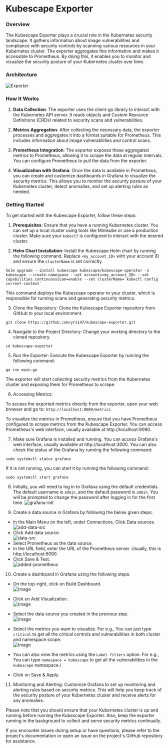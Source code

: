 # Kubescape Exporter

### Overview

The Kubescape Exporter plays a crucial role in the Kubernetes security landscape. It gathers information about image vulnerabilities and compliance with security controls by scanning various resources in your Kubernetes cluster. The exporter aggregates this information and makes it accessible to Prometheus. By doing this, it enables you to monitor and visualize the security posture of your Kubernetes cluster over time.

### Architecture
![Exporter](https://github.com/yrs147/kubescape-exporter/assets/98258627/c77076cf-a29c-481e-96d6-b50353a44498)


### How It Works

1. **Data Collection**: The exporter uses the client-go library to interact with the Kubernetes API server. It reads objects and Custom Resource Definitions (CRDs) related to security scans and vulnerabilities.

2. **Metrics Aggregation**: After collecting the necessary data, the exporter processes and aggregates it into a format suitable for Prometheus. This includes information about image vulnerabilities and  control scans.

3. **Prometheus Integration**: The exporter exposes these aggregated metrics to Prometheus, allowing it to scrape the data at regular intervals. You can configure Prometheus to pull the data from the exporter.

4. **Visualization with Grafana**: Once the data is available in Prometheus, you can create and customize dashboards in Grafana to visualize the security metrics. This allows you to monitor the security posture of your Kubernetes cluster, detect anomalies, and set up alerting rules as needed.

### Getting Started

To get started with the Kubescape Exporter, follow these steps:

1. **Prerequisites**: Ensure that you have a running Kubernetes cluster. You can set up a local cluster using tools like Minikube or use a production cluster. Make sure your `kubectl` is configured to interact with the desired cluster.

2. **Helm Chart Installation**: Install the Kubescape Helm chart by running the following command. Replace `<my_account_ID>` with your account ID and ensure the `clusterName` is set correctly.
```
helm upgrade --install kubescape kubescape/kubescape-operator -n kubescape --create-namespace --set account=<my_account_ID> --set capabilities.continuousScan=enable --set clusterName=`kubectl config current-context`
```
This command deploys the Kubescape operator to your cluster, which is responsible for running scans and generating security metrics.

3. Clone the Repository: Clone the Kubescape Exporter repository from GitHub to your local environment.
```
git clone https://github.com/yrs147/kubescape-exporter.git
```
4. Navigate to the Project Directory: Change your working directory to the cloned repository.
```
cd kubescape-exporter
```  

5. Run the Exporter: Execute the Kubescape Exporter by running the following command:
```
go run main.go
```
The exporter will start collecting security metrics from the Kubernetes cluster and exposing them for Prometheus to scrape.

6. Accessing Metrics:

To access the exported metrics directly from the exporter, open your web browser and go to: `http://localhost:8080/metrics`

To visualize the metrics in Prometheus, ensure that you have Prometheus configured to scrape metrics from the Kubescape Exporter. You can access Prometheus's web interface, usually available at http://localhost:9090.

7. Make sure Grafana is installed and running. You can access Grafana's web interface, usually available at http://localhost:3000. You can also check the status of the Grafana by running the following command:
```
sudo systemctl status grafana
```
If it is not running, you can start it by running the following command:
```
sudo systemctl start grafana
```
8. Initially, you will need to log in to Grafana using the default credentials. The default username is `admin`, and the default password is `admin`. You will be prompted to change the password after logging in for the first time.
![grafana-init](https://github.com/yrs147/kubescape-exporter/assets/75741089/9d3e096d-b343-46e3-bfb9-41fdc4077447)

9. Create a data source in Grafana by following the below given steps:
- In the Main Menu on the left, under Connections, Click Data sources.\
  ![add-data-src](https://github.com/yrs147/kubescape-exporter/assets/75741089/f1e62a13-ee68-4b0c-bd1e-8fe7c8bbcc79)
- Click Add data source.\
  ![data-src](https://github.com/yrs147/kubescape-exporter/assets/75741089/af5de2e2-e22a-4955-be8d-5b8830541b85)
- Select Prometheus as the data source.
- In the URL field, enter the URL of the Prometheus server. Usually, this is http://localhost:9090.
- Click Save & Test.\
![added-prometheus](https://github.com/yrs147/kubescape-exporter/assets/75741089/4fcd81e0-fab4-4360-9e7e-4a42214d0aa4)



10. Create a dashboard in Grafana using the following steps:
- On the top-right, click on Build Dashboard.\
  ![image](https://github.com/yrs147/kubescape-exporter/assets/75741089/95d89010-560b-4254-8e3e-e5ce03ab4c3a)

- Click on Add Visualization.\
  ![image](https://github.com/yrs147/kubescape-exporter/assets/75741089/c1aa4695-6dd9-4353-a685-11ab13398e70)

- Select the data source you created in the previous step.\
  ![image](https://github.com/yrs147/kubescape-exporter/assets/75741089/6a948f69-922f-411f-8d66-83b3ba745448)

- Select the metrics you want to visualize. For e.g., You can just type `critical` to get all the critical controls and vulnerabilities in both cluster and namespace scope.\
  ![image](https://github.com/yrs147/kubescape-exporter/assets/75741089/0f9bc295-eb40-47e8-a906-e572d47f076f)

- You can also view the metrics using the `Label filters` option. For e.g., You can type `namespace = kubescape` to get all the vulnerabilities in the `kubescape` namespace.\

- Click on Save & Apply.

11. Monitoring and Alerting: Customize Grafana to set up monitoring and alerting rules based on security metrics. This will help you keep track of the security posture of your Kubernetes cluster and receive alerts for any anomalies.

Please note that you should ensure that your Kubernetes cluster is up and running before running the Kubescape Exporter. Also, keep the exporter running in the background to collect and serve security metrics continually.

If you encounter issues during setup or have questions, please refer to the project's documentation or open an issue on the project's GitHub repository for assistance.

